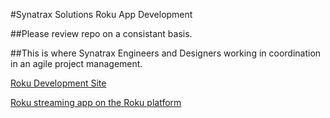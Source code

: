 #Synatrax Solutions Roku App Development

##Please review repo on a consistant basis. 

##This is where Synatrax Engineers and Designers working in coordination in an agile project management.

[Roku Development Site](https://developer.roku.com/docs/developer-program/getting-started/roku-dev-prog.md)

[Roku streaming app on the Roku platform](https://developer.roku.com/develop)

